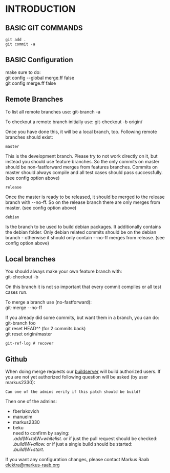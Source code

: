 # INTRODUCTION #

## BASIC GIT COMMANDS ##

    git add .
	git commit -a

## BASIC Configuration ##

make sure to do:  
	git config --global merge.ff false  
	git config merge.ff false  

## Remote Branches ##

To list all remote branches use:
	git-branch -a

To checkout a remote branch initially use:
	git-checkout -b <branchname> origin/<branchname>

Once you have done this, it will be a local branch, too.
Following remote branches should exist:

	master

This is the development branch. Please try
to not work directly on it, but instead
you should use feature branches. So the
only commits on master should be non-fastforward
merges from features branches. Commits on
master should always compile and all test
cases should pass successfully.
(see config option above)

	release

Once the master is ready to be released,
it should be merged to the release branch
with --no-ff. So on the release branch
there are only merges from master.
(see config option above)

	debian

Is the branch to be used to build debian
packages. It additionally contains the
debian folder. Only debian related commits
should be on the debian branch - otherwise
it should only contain --no-ff merges from
release.  (see config option above)

## Local branches ##

You should always make your own feature branch with:  
	git-checkout -b <feature-branch-name>

On this branch it is not so important that every
commit compiles or all test cases run.

To merge a branch use (no-fastforward):  
	git-merge --no-ff <branchname>

If you already did some commits, but want them in a branch,
you can do:  
	git-branch foo  
	git reset HEAD^^  (for 2 commits back)  
	git reset origin/master  

	git-ref-log # recover

## Github ##

When doing merge requests our [buildserver](http://build.libelektra.org:8080)
will build authorized users. If you are not yet authorized following
question will be asked (by user markus2330):

	Can one of the admins verify if this patch should be build?

Then one of the admins:
- fberlakovich
- manuelm
- markus2330
- beku  
need to confirm by saying:  
	.*add\W+to\W+whitelist.*
or if just the pull request should be checked:  
	.*build\W+allow.*
or if just a single build should be started:  
	.*build\W+start.*

If you want any configuration changes, please contact
Markus Raab <elektra@markus-raab.org>
